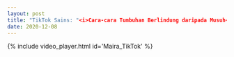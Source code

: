 ```yaml
---
layout: post
title: "TikTok Sains: "<i>Cara-cara Tumbuhan Berlindung daripada Musuh</i>" Oleh Maira Putri"
date: 2020-12-08 
---
```


{% include video_player.html id='Maira_TikTok' %}
